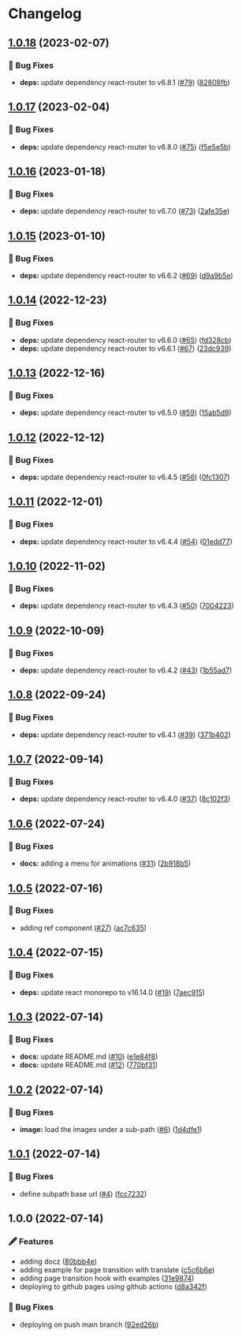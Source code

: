 # Changelog

## [1.0.18](https://github.com/arnaud-zg/playground/compare/v1.0.17...v1.0.18) (2023-02-07)


### 🐛 Bug Fixes

* **deps:** update dependency react-router to v6.8.1 ([#79](https://github.com/arnaud-zg/playground/issues/79)) ([82808fb](https://github.com/arnaud-zg/playground/commit/82808fbcf8393deddd2bc36a8c515acef09bdc93))

## [1.0.17](https://github.com/arnaud-zg/playground/compare/v1.0.16...v1.0.17) (2023-02-04)


### 🐛 Bug Fixes

* **deps:** update dependency react-router to v6.8.0 ([#75](https://github.com/arnaud-zg/playground/issues/75)) ([f5e5e5b](https://github.com/arnaud-zg/playground/commit/f5e5e5bc769194872c324062ecb37609a9ba06b2))

## [1.0.16](https://github.com/arnaud-zg/playground/compare/v1.0.15...v1.0.16) (2023-01-18)


### 🐛 Bug Fixes

* **deps:** update dependency react-router to v6.7.0 ([#73](https://github.com/arnaud-zg/playground/issues/73)) ([2afe35e](https://github.com/arnaud-zg/playground/commit/2afe35efe87142365981d8ef7a9970f12860dd6b))

## [1.0.15](https://github.com/arnaud-zg/playground/compare/v1.0.14...v1.0.15) (2023-01-10)


### 🐛 Bug Fixes

* **deps:** update dependency react-router to v6.6.2 ([#69](https://github.com/arnaud-zg/playground/issues/69)) ([d9a9b5e](https://github.com/arnaud-zg/playground/commit/d9a9b5ed95150b41be333b92c29d8dba3820f037))

## [1.0.14](https://github.com/arnaud-zg/playground/compare/v1.0.13...v1.0.14) (2022-12-23)


### 🐛 Bug Fixes

* **deps:** update dependency react-router to v6.6.0 ([#65](https://github.com/arnaud-zg/playground/issues/65)) ([fd328cb](https://github.com/arnaud-zg/playground/commit/fd328cbb6576d922317ab8606538726be58a5bf4))
* **deps:** update dependency react-router to v6.6.1 ([#67](https://github.com/arnaud-zg/playground/issues/67)) ([23dc939](https://github.com/arnaud-zg/playground/commit/23dc939a4a71b0771e2d3aa3b1701941789eb1c8))

## [1.0.13](https://github.com/arnaud-zg/playground/compare/v1.0.12...v1.0.13) (2022-12-16)


### 🐛 Bug Fixes

* **deps:** update dependency react-router to v6.5.0 ([#59](https://github.com/arnaud-zg/playground/issues/59)) ([15ab5d9](https://github.com/arnaud-zg/playground/commit/15ab5d9553767c05785a10148bd6ea423d9d23fd))

## [1.0.12](https://github.com/arnaud-zg/playground/compare/v1.0.11...v1.0.12) (2022-12-12)


### 🐛 Bug Fixes

* **deps:** update dependency react-router to v6.4.5 ([#56](https://github.com/arnaud-zg/playground/issues/56)) ([0fc1307](https://github.com/arnaud-zg/playground/commit/0fc13070eb36b30b6faf4896afd4bb004a80d643))

## [1.0.11](https://github.com/arnaud-zg/playground/compare/v1.0.10...v1.0.11) (2022-12-01)


### 🐛 Bug Fixes

* **deps:** update dependency react-router to v6.4.4 ([#54](https://github.com/arnaud-zg/playground/issues/54)) ([01edd77](https://github.com/arnaud-zg/playground/commit/01edd7722e8f3d4daa2dc4d4a32e4a9f3e55dc40))

## [1.0.10](https://github.com/arnaud-zg/playground/compare/v1.0.9...v1.0.10) (2022-11-02)


### 🐛 Bug Fixes

* **deps:** update dependency react-router to v6.4.3 ([#50](https://github.com/arnaud-zg/playground/issues/50)) ([7004223](https://github.com/arnaud-zg/playground/commit/70042230dd1503ed8669e18de35ad3be8c1f988a))

## [1.0.9](https://github.com/arnaud-zg/playground/compare/v1.0.8...v1.0.9) (2022-10-09)


### 🐛 Bug Fixes

* **deps:** update dependency react-router to v6.4.2 ([#43](https://github.com/arnaud-zg/playground/issues/43)) ([1b55ad7](https://github.com/arnaud-zg/playground/commit/1b55ad7e89b9acc54fe258b0994b83db5cbb1302))

## [1.0.8](https://github.com/arnaud-zg/playground/compare/v1.0.7...v1.0.8) (2022-09-24)


### 🐛 Bug Fixes

* **deps:** update dependency react-router to v6.4.1 ([#39](https://github.com/arnaud-zg/playground/issues/39)) ([371b402](https://github.com/arnaud-zg/playground/commit/371b402a593ce9c4df6a9df2de39b4309bcd3887))

## [1.0.7](https://github.com/arnaud-zg/playground/compare/v1.0.6...v1.0.7) (2022-09-14)


### 🐛 Bug Fixes

* **deps:** update dependency react-router to v6.4.0 ([#37](https://github.com/arnaud-zg/playground/issues/37)) ([8c102f3](https://github.com/arnaud-zg/playground/commit/8c102f3665bd44bdb6ef4c5805bb80eb3eaad197))

## [1.0.6](https://github.com/arnaud-zg/playground/compare/v1.0.5...v1.0.6) (2022-07-24)


### 🐛 Bug Fixes

* **docs:** adding a menu for animations ([#31](https://github.com/arnaud-zg/playground/issues/31)) ([2b918b5](https://github.com/arnaud-zg/playground/commit/2b918b54799582a97ae11861d91abc8288d6b389))

## [1.0.5](https://github.com/arnaud-zg/playground/compare/v1.0.4...v1.0.5) (2022-07-16)


### 🐛 Bug Fixes

* adding ref component ([#27](https://github.com/arnaud-zg/playground/issues/27)) ([ac7c635](https://github.com/arnaud-zg/playground/commit/ac7c63574a2501b04e7b89d0495cbb3a5a9f94ad))

## [1.0.4](https://github.com/arnaud-zg/playground/compare/v1.0.3...v1.0.4) (2022-07-15)


### 🐛 Bug Fixes

* **deps:** update react monorepo to v16.14.0 ([#19](https://github.com/arnaud-zg/playground/issues/19)) ([7aec915](https://github.com/arnaud-zg/playground/commit/7aec9151dbcefae51cd0ad3330d07813b4d4a1a0))

## [1.0.3](https://github.com/arnaud-zg/playground/compare/v1.0.2...v1.0.3) (2022-07-14)


### 🐛 Bug Fixes

* **docs:** update README.md ([#10](https://github.com/arnaud-zg/playground/issues/10)) ([e1e84f8](https://github.com/arnaud-zg/playground/commit/e1e84f883ff6ddcc6c8b08611ea9bd0f6a60ba2f))
* **docs:** update README.md ([#12](https://github.com/arnaud-zg/playground/issues/12)) ([770bf31](https://github.com/arnaud-zg/playground/commit/770bf31991031260a4001cba57d4d17d883f4985))

## [1.0.2](https://github.com/arnaud-zg/playground/compare/v1.0.1...v1.0.2) (2022-07-14)


### 🐛 Bug Fixes

* **image:** load the images under a sub-path ([#6](https://github.com/arnaud-zg/playground/issues/6)) ([1d4dfe1](https://github.com/arnaud-zg/playground/commit/1d4dfe18f5be8ecda72e8f690984388c63802316))

## [1.0.1](https://github.com/arnaud-zg/playground/compare/v1.0.0...v1.0.1) (2022-07-14)


### 🐛 Bug Fixes

* define subpath base url ([#4](https://github.com/arnaud-zg/playground/issues/4)) ([fcc7232](https://github.com/arnaud-zg/playground/commit/fcc72323c4f83002e220ab383b094df88a41328b))

## 1.0.0 (2022-07-14)


### 🖋 Features

* adding docz ([80bbb4e](https://github.com/arnaud-zg/playground/commit/80bbb4e814d1aef6fd95c30ac326241b9598b5a2))
* adding example for page transition with translate ([c5c6b6e](https://github.com/arnaud-zg/playground/commit/c5c6b6e9b8632bc2bcf502e8b59cc399cd53b759))
* adding page transition hook with examples ([31e9874](https://github.com/arnaud-zg/playground/commit/31e987484a1ca42613ca139b7d395719e023fdbc))
* deploying to github pages using github actions ([d8a342f](https://github.com/arnaud-zg/playground/commit/d8a342fe1ba70aaf7cf5d69eeed7f55974b6485a))


### 🐛 Bug Fixes

* deploying on push main branch ([92ed26b](https://github.com/arnaud-zg/playground/commit/92ed26b9dd2000339883a8ba6f38d189f9da169c))
